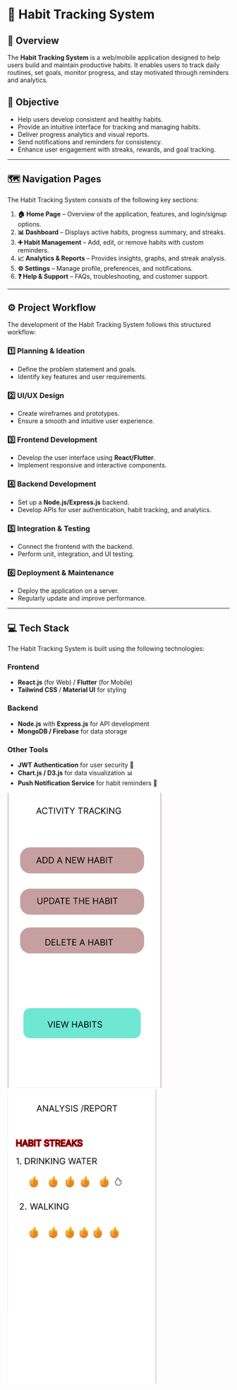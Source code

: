 
# 🚀 Habit Tracking System

## 📌 Overview
The **Habit Tracking System** is a web/mobile application designed to help users build and maintain productive habits. It enables users to track daily routines, set goals, monitor progress, and stay motivated through reminders and analytics.

## 🎯 Objective
- Help users develop consistent and healthy habits.
- Provide an intuitive interface for tracking and managing habits.
- Deliver progress analytics and visual reports.
- Send notifications and reminders for consistency.
- Enhance user engagement with streaks, rewards, and goal tracking.

---

## 🗺️ Navigation Pages
The Habit Tracking System consists of the following key sections:

1. **🏠 Home Page** – Overview of the application, features, and login/signup options.
2. **📊 Dashboard** – Displays active habits, progress summary, and streaks.
3. **➕ Habit Management** – Add, edit, or remove habits with custom reminders.
4. **📈 Analytics & Reports** – Provides insights, graphs, and streak analysis.
5. **⚙️ Settings** – Manage profile, preferences, and notifications.
6. **❓ Help & Support** – FAQs, troubleshooting, and customer support.

---

## ⚙️ Project Workflow
The development of the Habit Tracking System follows this structured workflow:

### **1️⃣ Planning & Ideation**
- Define the problem statement and goals.
- Identify key features and user requirements.

### **2️⃣ UI/UX Design**
- Create wireframes and prototypes.
- Ensure a smooth and intuitive user experience.

### **3️⃣ Frontend Development**
- Develop the user interface using **React/Flutter**.
- Implement responsive and interactive components.

### **4️⃣ Backend Development**
- Set up a **Node.js/Express.js** backend.
- Develop APIs for user authentication, habit tracking, and analytics.

### **5️⃣ Integration & Testing**
- Connect the frontend with the backend.
- Perform unit, integration, and UI testing.

### **6️⃣ Deployment & Maintenance**
- Deploy the application on a server.
- Regularly update and improve performance.

---

## 💻 Tech Stack
The Habit Tracking System is built using the following technologies:

### **Frontend**
- **React.js** (for Web) / **Flutter** (for Mobile)
- **Tailwind CSS** / **Material UI** for styling

### **Backend**
- **Node.js** with **Express.js** for API development
- **MongoDB / Firebase** for data storage

### **Other Tools**
- **JWT Authentication** for user security 🔑
- **Chart.js / D3.js** for data visualization 📊
- **Push Notification Service** for habit reminders 🔔

![ACTIVITY TRACKING](./images/ACTIVITY.png)
![ANALYSIS](./images/ANALYSIS.png)
